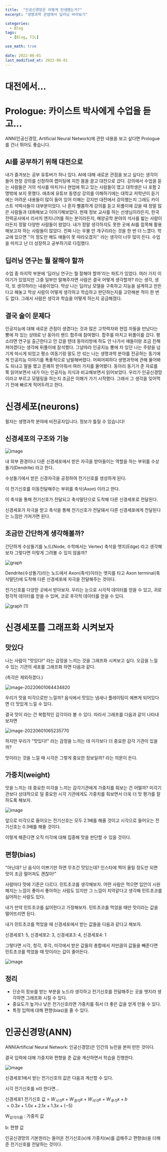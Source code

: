```yaml
---
title:  "인공신경망은 어떻게 탄생했는가?"
excerpt: "생명과학 관점애서 딥러닝 바라보기"

categories:
  - Blog
tags:
  - [Blog, TIL]

use_math: true
 
date: 2022-06-01
last_modified_at: 2022-06-01
---
```














# 대전에서...



# Prologue: 카이스트 박사에게 수업을 듣고...

ANN(인공신경망, Artificial Neural Network)에 관한 내용을 보고 싶다면 Prologue를 건너 뛰어도 좋습니다.

## AI를 공부하기 위해 대전으로

내가 즐겨보는 공부 유튜버가 하나 있다. AI에 대해 새로운 관점을 보고 싶다는 생각이 들어 현장 강의를 신청하여 랩미팅에 지친 몸을 끌고 대전으로 갔다. 강의에서 수업을 듣는 사람들은 거의 석사를 마치거나 현업에 뛰고 있는 사람들이 였고 대학생은 나 포함 2명밖에 보지 못했다. 애초에 유튜브 동영상 강의를 이해하기에는 대학교 저학년이 듣기에는 어려운 내용들이 많이 들어 있어 이해는 갔지만 대전에서 강의했는지 그래도 카이스트 석박사들이 대부분이었다. 나 혼자 뻘쭘하게 강의를 듣고 뒤풀이에 갔을 때 정말 많은 사람들과 대화해보고 이야기해보았다. 현재 정보 교사를 하는 선생님이라든지, 한국전력공사에서 리서치 엔지니어를 하는 분이라든지, 해양공학 분야의 석사를 밟는 사람이라든지 정말 다양한 사람들이 왔었다. 내가 정말 생각하지도 못한 곳에 AI를 접목해 활용해보고자 하는 사람들이 많았다. 진짜 나는 우물 안 개구리라는 것을 한 번 더 느꼈다. 학교에 있으면 ''이 정도만 해도 얘들이 못 따라오겠지'' 라는 생각이 너무 많이 든다. 수업을 마치고 난 더 성장하고 공부하기로 다짐했다. 



## 딥러닝 연구는 뭘 잘해야 할까

수업 중 마지막 부분에 '딥러닝 연구는 뭘 잘해야 할까'라는 파트가 있었다. 여러 가지 이야기가 있었지만 그중 일부만 말해주자면 사람은 결국 어떻게 생각할까? 라는 생각, 생각, 또 생각하라는 내용이었다. 막상 나는 딥러닝 모델을 구축하고 지능을 설계하고 만든다고 해놓고 막상 사람이 어떻게 생각하고 학습하고 판단하는지를 고민해본 적이 한 번도 없다. 그래서 사람은 생각과 학습을 어떻게 하는지 궁금해졌다.



## 결국 술이 문제다

인공지능에 대해 새로운 관점이 생겼다는 것과 많은 고학력자와 현업 자들을 만났다는 뽕에 차 있는 상태로 난 동아리 밴드 합주에 참여했다. 합주를 마치고 뒤풀이를 갔다. 평소라면 연구실 출근한다고 안 갔을 텐데 동아리방에 하도 안 나가서 얘들이랑 조금 친해져야겠다는 생각에 뒤풀이에 참석했다. 그날따라 인공지능 뽕에 차 있던 나는 주량을 넘기게 마시게 되었고 평소 여동기랑 말도 안 섞는 나는 생명과학 분야를 전공하는 동기에게 인공지능 이야기를 폭풍적으로 남발해버렸다. 어찌어찌하다 생명과학에 관해 물어봐도 되냐고 말을 했고 흔쾌히 받아줘서 여러 가지를 물어봤다. 동아리 동기가 준 자료를 쭉 읽어보면서 내가 아는 인공지능 지식과 비교해보면서 읽어보았다. 우리가 인공신경망이라고 부르고 모델링을 하는지 조금은 이해가 가기 시작했다. 그래서 그 생각을 잊어먹기 전에 빠르게 적어두려고 한다.







# 신경세포(neurons)

필자는 생명과학 분야에 비전공자입니다. 정보가 틀릴 수 있습니다!

## 신경세포의 구조와 기능

![image](https://user-images.githubusercontent.com/76248669/171283090-ff512f55-f99a-474e-9e4d-d5ffea48eb14.png)

내 외부 환경이나 다른 신경세포에서 받은 자극을 받아들이는 역할을 하는 부위를 수상돌기(Dendrite) 라고 한다.   

수상돌기에서 받은 신경자극을 공정하여 전기신호를 생성하게 된다. 

이 전기신호를 이동전달해주는 부위를 축삭(Axon) 이라고 한다.  

이 축삭을 통해 전기신호가 전달되고 축삭말단으로 도착해 다른 신경세포로 전달된다.   

신경세포가 자극을 받고 축삭을 통해 전기신호가 전달돼서 다른 신경세포에게 전달된다는 느낌만 가져가면 된다.  

## 조금만 간단하게 생각해볼까?

간단하게 수상돌기를 노드(Node, 수학에서는 Vertex) 축삭을 엣지(Edge) 라고 생각해보자 그렇다면 이렇게 그려볼 수 있지 않을까?  

![graph](https://user-images.githubusercontent.com/76248669/171286374-a883f5aa-2bf6-46c6-9292-dc7f900683d2.png)

Dendrite(수상돌기)라는 노드에서 Axon(축삭)이라는 엣지를 타고 Axon terminal(축삭말단)에 도착해 다른 신경세포에 자극을 전달해주는 것이다.  



전기신호를 다양한 곳에서 받아보자. 우리는 눈으로 시각적 데이터를 얻을 수 있고, 귀로 청각적 데이터를 얻을 수 있며, 코로 후각적 데이터를 얻을 수 있다.  

![graph (1)](https://user-images.githubusercontent.com/76248669/171287315-ae8f52c3-c69f-4a9f-b6ab-459b3e12c1c8.png)

# 신경세포를 그래프화 시켜보자

## 맛있다

나는 사람이 "맛있다!" 라는 감정을 느끼는 것을 그래프화 시켜보고 싶다.  오감을 느낄 수 있는 기관의 세포를 그래프화 하면 다음과 같다.  

(촉각은 제외하겠다.)  

![image-20220601064434820](C:\Users\rich3\AppData\Roaming\Typora\typora-user-images\image-20220601064434820.png)

우리가 맛을 미각으로만 느낄까? 음식에서 맛있는 냄새나 플레이팅이 예쁘게 되어있다면 더 맛있게 느낄 수 있다.   

결국 맛이 라는 건 복합적인 감각이라 볼 수 있다. 따라서 그래프를 다음과 같이 나타내보자면  

![image-20220601065235770](https://user-images.githubusercontent.com/76248669/171290756-5b2e7318-ae98-4884-8a2d-c0b642dd3b7e.png)

하지만 우리가 "맛있다!" 라는 감정을 느끼는 데 미각보다 더 중요한 감각 기관이 있을까?    

맛이라는 것을 느낄 때 시각은 그렇게 중요한 정보일까? 라는 의문이 든다.   

## 가중치(weight)

맛을 느끼는 데 중요한 미각을 느끼는 감각기관에게 가중치를 줘보는 건 어떨까?  미각기관보다 상대적으로 덜 중요한 시각 기관에게도 가중치를 줘보면서 더욱 더 맛 평가를 잘 하도록 해보자.  

![image](https://user-images.githubusercontent.com/76248669/171291685-f93caf0e-7a9f-4f3d-b068-43c97999d35a.png)

앞으로 미각으로 들어오는 전기신호는 모두 2.1배를 해줄 것이고 시각으로 들어오는 전기신호는 0.3배를 해줄 것이다.  

이렇게 해준다면 오직 미각에 대해 집중해 맛을 판단할 수 있을 것이다.  



## 편향(bias)

"아닌데? 난 음식이 이쁘기만 하면 무조건 맛있는데? 인스타에 찍어 올릴 정도만 되면 맛이 조금 떨어져도 괜찮아!"  



사람마다 맛에 기준은 다르다. 민트초코를 생각해보자. 어떤 사람은 먹으면 입안이 시원해지는 느낌이 좋아서 좋아하는 사람도 있지만 그 느낌이 치약같다고 생각해 민트초코를 싫어하는 사람도 있다.  



내가 만약 민트초코를 싫어한다고 가정해보자. 민트초코를 먹었을 때만 맛이라는 값을 떨어뜨리면 된다.  

내가 민트초코를 먹었을 때 신경세포에서 받는 값들을 다음과 같다고 해보자.   

신경세포1: 5, 신경세포2: 3, 신경세포3: 4, 신경세포4: 1  

그렇다면 시각, 청각, 후각, 미각에서 받은 값들의 총합에서 저만큼의 값들을 빼준다면 민트초코를 먹었을 때 맛이라는 값이 줄어든다. 



![image](https://user-images.githubusercontent.com/76248669/171293936-2d075eea-dc6b-40a2-b091-518ef73b973c.png)

## 정리

- 단순히 정보를 받는 부분을 노드라 생각하고 전기신호를 전달해주는 곳을 엣지라 생각하면 그래프화 시킬 수 있다.  
- 중요도가 높거나 낮은 전기신호라면 가중치를 줘서 더 좋은 값을 얻게 만들 수 있다.    
- 특정 입력에 대해 편향(bias)을 줄 수 있다.   



# 인공신경망(ANN)

ANN(Artificial Neural Network: 인공신경망)은 인간의 뉴런을 본떠 만든 것이다.   

결국 입력에 대해 가중치와 편향을 준 값을 계산하면서 학습을 진행한다.  

![image](https://user-images.githubusercontent.com/76248669/171294853-b202ee91-ec65-43b8-89e1-f5d725320f78.png)  

신경세포1에서 받는 전기신호의 값은 다음과 계산할 수 있다.  

시각 전기신호를 x라 한다면...   

신경세포1 전기신호 값 =  $W_{시각}x + W_{청각}x + W_{미각}x +W_{후각}x + b$  
$=0.3x+1.0x+2.1x+1.3x + (-5)$  

W<sub>감각이름</sub> : 가중치 값    

b: 편향 값   

인공신경망의 기본원리는 들어온 전기신호(x)에 가중치(w)를 곱해주고 편향(b)을 더해준 전기신호를 전달하는 것이다.  
